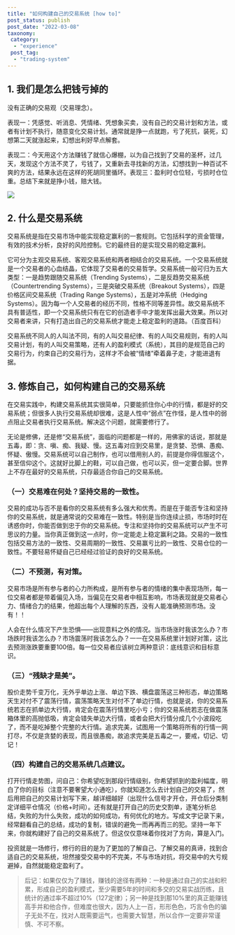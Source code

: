 ```yaml
---
title: "如何构建自己的交易系统 [how to]"
post_status: publish
post_date: "2022-03-08"
taxonomy:
 category: 
  - "experience"
 post_tag: 
  - "trading-system"
---
```


## 1. 我们是怎么把钱亏掉的

没有正确的交易观（交易理念）。

表现一：凭感觉、听消息、凭情绪、凭想象买卖，没有自己的交易计划和方法，或者有计划不执行，随意变化交易计划。通常就是挣一点就跑，亏了死抗，装死，幻想第二天就涨起来，幻想出利好早点解套。

表现二：今天用这个方法赚钱了就信心爆棚，以为自己找到了交易的圣杯，过几天，发现这个方法不灵了，亏钱了，又重新去寻找新的方法，幻想找到一种百试不爽的方法，结果永远在这样的死胡同里循环。表现三：盈利时仓位轻，亏损时仓位重。总结下来就是挣小钱，赔大钱。

![](https://cdn.fendou.la/funstoutiao/2019/04/1557232863-Trading-System.jpg)

## 2. 什么是交易系统

交易系统是指在交易市场中能实现稳定赢利的一套规则。它包括科学的资金管理，有效的技术分析，良好的风险控制。它的最终目的是实现交易的稳定赢利。

它可分为主观交易系统、客观交易系统和两者相结合的交易系统。一个交易系统就是一个交易者的心血结晶，它体现了交易者的交易哲学。交易系统一般可归为五大类型：一是趋势跟随交易系统（Trending Systems），二是反趋势交易系统（Countertrending Systems），三是突破交易系统（Breakout Systems），四是价格区间交易系统（Trading Range Systems），五是对冲系统（Hedging Systems）。因为每一个人交易者的经历不同，性格不同等差异性。故交易系统不具有普适性，即一个交易系统只有在它的创造者手中才能发挥出最大效果。所以对交易者来讲，只有打造出自己的交易系统才能走上稳定盈利的道路。（百度百科）

交易系统不同人的人叫法不同，有的人叫交易纪律、有的人叫交易规则，有的人叫交易计划，有的人叫交易策略，还有人的盈利模式（系统），其目的是规范自己的交易行为，约束自己的交易行为，这样才不会被“情绪”牵着鼻子走，才能进退有据。

## 3. 修炼自己，如何构建自己的交易系统

在交易实践中，构建交易系统其实很简单，只要能抓住你心中的行情，都是好的交易系统；但很多人执行交易系统却很难，这是人性中“弱点”在作怪，是人性中的弱点阻止交易者执行交易系统。解决这个问题，就需要修行了。

无论是修佛，还是修“交易系统”，面临的问题都是一样的，用佛家的话说，那就是五毒，即：贪、嗔、痴、我疑、慢。这五毒对应到交易里，是贪婪、恐惧、愚痴、怀疑、傲慢。交易系统可以自己制作，也可以借用别人的，前提是你得信服这个，甚至信仰这个。这就好比脚上的鞋，可以自己做，也可以买，但一定要合脚。世界上不存在最好的交易系统，只存最适合你自己的交易系统。

### （一）交易难在何处？坚持交易的一致性。

交易的成功与否不是看你的交易系统有多么强大和优秀。而是在于能否专注和坚持你的交易系统，就是通常说的交易难在一致性。特别是当你连续止损，市场时时在诱惑你时，你能否做到忠于你的交易系统。专注和坚持你的交易系统可以产生不可思议的力量。当你真正做到这一点时，你一定能走上稳定赢利之路。交易的一致性包括交易方法的一致性、交易周期的一致性、交易赢亏比的一致性、交易仓位的一致性。不要轻易怀疑自己已经经过验证的良好的交易系统。

### （二）不预测，有对策。

交易市场是所有参与者的心力所构成，是所有参与者的情绪的集中表现场所，每一位交易者都是带着偏见入场，当偏见在交易者中相互影响，市场表现就是交易者心力、情绪合力的结果，他超出每个人理解的东西，没有人能准确预测市场。没有！！

人会在什么情况下产生恐惧——出现意料之外的情况。当市场涨时我该怎么办？市场跌时我该怎么办？市场震荡时我该怎么办？一一在交易系统里计划好对策，这比去预测涨跌要重要100倍。每一位交易者应该树立两种意识：底线意识和目标意识。

### （三）“残缺才是美”。

股价走势千变万化，无外乎单边上涨、单边下跌、横盘震荡这三种形态，单边策略天生对付不了震荡行情，震荡策略天生对付不了单边行情，也就是说，你的交易系统若志在抓单边大行情，肯定会在震荡行情里吃小亏；你的交易系统若志在做震荡箱体里的高抛低吸，肯定会错失单边大行情，或者会把大行情分成几个小波段吃了，而不是吃掉整个完整的大行情。追求完美，试图用一个策略将所有的行情一网打尽，不仅是贪婪的表现，而且很愚痴，故追求完美是五毒之一，要戒，切记、切记！

### （四）构建自己的交易系统几点建议。

打开行情走势图，问自己：你希望吃到那段行情级别，你希望抓到的盈利幅度，明白了你的目标（注意不要奢望大小通吃），你就知道怎么去计划自己的交易了，然后用把自己的交易计划写下来，越详细越好（出现什么信号才开仓，开仓后分类制定详细平仓情况（价格+时间）。还有就是打开自己的历史交割单，逐笔分析总结，失败的为什么失败，成功的如何成功，有何优化的地方。写成文字记录下来，经常翻看自己的总结，成功的复制，错误的避免一而再再而三的犯。坚持一年下来，你就构建好了自己的交易系统了。但这仅仅意味着你找对了方向，算是入门。

投资就是一场修行，修行的目的是为了更加的了解自己、了解交易的真谛，找到合适自己的交易系统，坦然接受交易中的不完美，不与市场对抗，将交易中的大亏规避掉，自然就能稳定盈利了。

> 后记：如果仅仅为了赚钱，赚钱的途径有两种：一种是通过自己的实战和积累，形成自己的盈利模式，至少需要5年的时间和多交的交易实战历练，且统计的通过率不超过10%（127定律）；另一种是找到那10%里的真正能赚钱高手并和他合作，但难度也很大，因为人上一百，形形色色，巧言令色的骗子无处不在，找对人既需要运气，也需要大智慧，所以合作一定要非常谨慎、不可不察。

